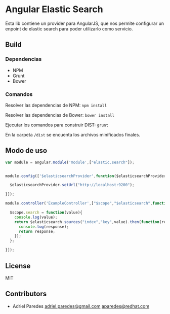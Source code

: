 # Angular Elastic Search

Esta lib contiene un provider para AngularJS, que nos permite configurar un enpoint de elastic search para poder utilizarlo como servicio.


## Build

### Dependencias

* NPM
* Grunt
* Bower
 
### Comandos

Resolver las dependencias de NPM:
`npm install`

Resolver las dependencias de Bower:
`bower install`

Ejecutar los comandos para construir DIST:
`grunt`

En la carpeta `/dist` se encuenta los archivos minificados finales.

## Modo de uso

```javascript
var module = angular.module('module',["elastic.search"]);


module.config(['$elasticsearchProvider',function($elasticsearchProvider){

  $elasticsearchProvider.setUrl("http://localhost:9200");

}]);

module.controller('ExampleController',["$scope","$elasticsearch",function($scope,$elasticsearch){

  $scope.search = function(value){
    console.log(value);
    return $elasticsearch.sources("index","key",value).then(function(response){
      console.log(response);
      return response;
    });
  };

}]);

```

## License

MIT

## Contributors
* Adriel Paredes <adriel.paredes@gmail.com> <aparedes@redhat.com>
